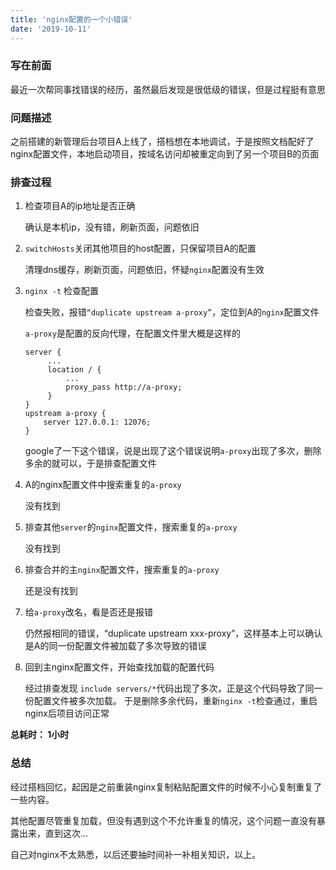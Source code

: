 ```yaml
---
title: 'nginx配置的一个小错误'
date: '2019-10-11'
---
```


### 写在前面
最近一次帮同事找错误的经历，虽然最后发现是很低级的错误，但是过程挺有意思

### 问题描述
之前搭建的新管理后台项目A上线了，搭档想在本地调试，于是按照文档配好了nginx配置文件，本地启动项目，按域名访问却被重定向到了另一个项目B的页面

### 排查过程
1. 检查项目A的ip地址是否正确
   
   确认是本机ip，没有错，刷新页面，问题依旧
2. `switchHosts`关闭其他项目的host配置，只保留项目A的配置
   
   清理dns缓存，刷新页面，问题依旧，怀疑`nginx`配置没有生效
3. `nginx -t` 检查配置  
   
   检查失败，报错`“duplicate upstream a-proxy”`，定位到A的`nginx`配置文件
   
   `a-proxy`是配置的反向代理，在配置文件里大概是这样的
   ```
   server {
        ...
        location / {
            ...
            proxy_pass http://a-proxy;
        }
   }
   upstream a-proxy {
       server 127.0.0.1: 12076;
   }
   ```
   google了一下这个错误，说是出现了这个错误说明`a-proxy`出现了多次，删除多余的就可以，于是排查配置文件

4. A的nginx配置文件中搜索重复的`a-proxy`
   
   没有找到
5. 排查其他`server`的`nginx`配置文件，搜索重复的`a-proxy`
   
   没有找到
6. 排查合并的主`nginx`配置文件，搜索重复的`a-proxy`
   
   还是没有找到
7. 给`a-proxy`改名，看是否还是报错
   
   仍然报相同的错误，“duplicate upstream xxx-proxy”，这样基本上可以确认是A的同一份配置文件被加载了多次导致的错误
8. 回到主nginx配置文件，开始查找加载的配置代码  
   
   经过排查发现 `include servers/*`代码出现了多次，正是这个代码导致了同一份配置文件被多次加载。
   于是删除多余代码，重新`nginx -t`检查通过，重启nginx后项目访问正常

**总耗时： 1小时**

### 总结
经过搭档回忆，起因是之前重装nginx复制粘贴配置文件的时候不小心复制重复了一些内容。

其他配置尽管重复加载，但没有遇到这个不允许重复的情况，这个问题一直没有暴露出来，直到这次...

自己对nginx不太熟悉，以后还要抽时间补一补相关知识，以上。